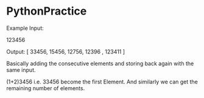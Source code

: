 # PythonPractice
Example Input:

123456

Output: [ 33456, 15456, 12756, 12396 , 123411 ]

Basically adding the consecutive elements and storing back again with the same input. 

(1+2)3456 i.e. 33456 become the first Element. And similarly we can get the remaining number of elements.

